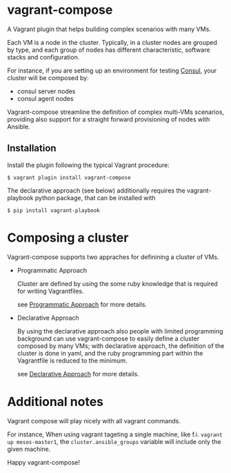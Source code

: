 # vagrant-compose

A Vagrant plugin that helps building complex scenarios with many VMs.

Each VM is a node in the cluster.
Typically, in a cluster nodes are grouped by type, and each group of nodes has different characteristic, software stacks and configuration.

For instance, if you are setting up an environment for testing [Consul](https://consul.io/), your cluster will be composed by:

- consul server nodes
- consul agent nodes

Vagrant-compose streamline the definition of complex multi-VMs scenarios, providing also support for a straight forward provisioning of nodes with Ansible.

## Installation

Install the plugin following the typical Vagrant procedure:

```
$ vagrant plugin install vagrant-compose
```

The declarative approach (see below) additionally requires the vagrant-playbook python package, that can be installed with

```
$ pip install vagrant-playbook
```

# Composing a cluster
Vagrant-compose supports two appraches for definining a cluster of VMs.

- Programmatic Approach

  Cluster are defined by using the some ruby knowledge that is required for writing Vagrantfiles.

  see [Programmatic Approach](http://pippo) for more details.

- Declarative Approach

  By using the declarative approach also people with limited programming background can use vagrant-compose to easily define a cluster composed by many VMs; with declarative approach,  the definition of the cluster is done in yaml, and the ruby programming part within the Vagrantfile is reduced to the minimum.

  see [Declarative Approach](http://pippo) for more details.

# Additional notes
Vagrant compose will play nicely with all vagrant commands.

For instance, When using vagrant tageting a single machine, like f.i. `vagrant up mesos-master1`, the `cluster.ansible_groups` variable will include only the given machine.

Happy vagrant-compose!
